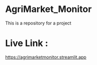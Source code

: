 # AgriMarket_Monitor
This is a repository for a project

# Live Link : 
https://agrimarketmonitor.streamlit.app
